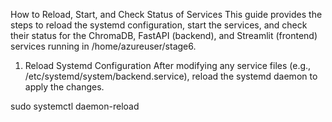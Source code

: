How to Reload, Start, and Check Status of Services
This guide provides the steps to reload the systemd configuration, start the services, and check their status for the ChromaDB, FastAPI (backend), and Streamlit (frontend) services running in /home/azureuser/stage6.

1. Reload Systemd Configuration
After modifying any service files (e.g., /etc/systemd/system/backend.service), reload the systemd daemon to apply the changes.

sudo systemctl daemon-reload